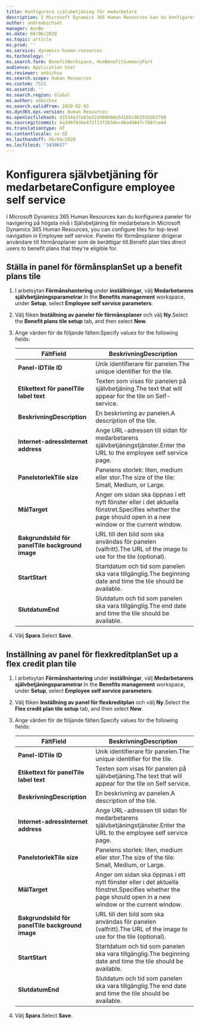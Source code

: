 ```yaml
---
title: Konfigurera självbetjäning för medarbetare
description: I Microsoft Dynamics 365 Human Resources kan du konfigurera paneler för navigering på högsta nivå i Självbetjäning för medarbetare.
author: andreabichsel
manager: AnnBe
ms.date: 04/06/2020
ms.topic: article
ms.prod: ''
ms.service: dynamics-human-resources
ms.technology: ''
ms.search.form: BenefitWorkspace, HcmBenefitSummaryPart
audience: Application User
ms.reviewer: anbichse
ms.search.scope: Human Resources
ms.custom: 7521
ms.assetid: ''
ms.search.region: Global
ms.author: anbichse
ms.search.validFrom: 2020-02-03
ms.dyn365.ops.version: Human Resources
ms.openlocfilehash: d1534e37e83e22dd9860de54165c062935db3798
ms.sourcegitcommit: ba340f836e472f13f263dec46a49847c788fca44
ms.translationtype: HT
ms.contentlocale: sv-SE
ms.lasthandoff: 06/04/2020
ms.locfileid: "3430657"
---
```

# <a name="configure-employee-self-service"></a><span data-ttu-id="70e30-103">Konfigurera självbetjäning för medarbetare</span><span class="sxs-lookup"><span data-stu-id="70e30-103">Configure employee self service</span></span>

<span data-ttu-id="70e30-104">I Microsoft Dynamics 365 Human Resources kan du konfigurera paneler för navigering på högsta nivå i Självbetjäning för medarbetare.</span><span class="sxs-lookup"><span data-stu-id="70e30-104">In Microsoft Dynamics 365 Human Resources, you can configure tiles for top-level navigation in Employee self service.</span></span> <span data-ttu-id="70e30-105">Paneler för förmånsplaner dirigerar användare till förmånsplaner som de berättigar till.</span><span class="sxs-lookup"><span data-stu-id="70e30-105">Benefit plan tiles direct users to benefit plans that they're eligible for.</span></span>

## <a name="set-up-a-benefit-plans-tile"></a><span data-ttu-id="70e30-106">Ställa in panel för förmånsplan</span><span class="sxs-lookup"><span data-stu-id="70e30-106">Set up a benefit plans tile</span></span>

1. <span data-ttu-id="70e30-107">I arbetsytan **Förmånshantering** under **inställningar**, välj **Medarbetarens självbetjäningsparametrar**.</span><span class="sxs-lookup"><span data-stu-id="70e30-107">In the **Benefits management** workspace, under **Setup**, select **Employee self service parameters**.</span></span>

2. <span data-ttu-id="70e30-108">Välj fliken **Inställning av paneler för förmånsplaner** och välj **Ny**.</span><span class="sxs-lookup"><span data-stu-id="70e30-108">Select the **Benefit plans tile setup** tab, and then select **New**.</span></span>

3. <span data-ttu-id="70e30-109">Ange värden för de följande fälten:</span><span class="sxs-lookup"><span data-stu-id="70e30-109">Specify values for the following fields:</span></span>

   | <span data-ttu-id="70e30-110">Fält</span><span class="sxs-lookup"><span data-stu-id="70e30-110">Field</span></span> | <span data-ttu-id="70e30-111">Beskrivning</span><span class="sxs-lookup"><span data-stu-id="70e30-111">Description</span></span> |
   | --- | --- |
   | <span data-ttu-id="70e30-112">**Panel-ID**</span><span class="sxs-lookup"><span data-stu-id="70e30-112">**Tile ID**</span></span> | <span data-ttu-id="70e30-113">Unik identifierare för panelen.</span><span class="sxs-lookup"><span data-stu-id="70e30-113">The unique identifier for the tile.</span></span> |
   | <span data-ttu-id="70e30-114">**Etikettext för panel**</span><span class="sxs-lookup"><span data-stu-id="70e30-114">**Tile label text**</span></span> | <span data-ttu-id="70e30-115">Texten som visas för panelen på självbetjäning.</span><span class="sxs-lookup"><span data-stu-id="70e30-115">The text that will appear for the tile on Self-service.</span></span> |
   | <span data-ttu-id="70e30-116">**Beskrivning**</span><span class="sxs-lookup"><span data-stu-id="70e30-116">**Description**</span></span> | <span data-ttu-id="70e30-117">En beskrivning av panelen.</span><span class="sxs-lookup"><span data-stu-id="70e30-117">A description of the tile.</span></span> |
   | <span data-ttu-id="70e30-118">**Internet-adress**</span><span class="sxs-lookup"><span data-stu-id="70e30-118">**Internet address**</span></span> | <span data-ttu-id="70e30-119">Ange URL-adressen till sidan för medarbetarens självbetjäningstjänster.</span><span class="sxs-lookup"><span data-stu-id="70e30-119">Enter the URL to the employee self service page.</span></span> |
   | <span data-ttu-id="70e30-120">**Panelstorlek**</span><span class="sxs-lookup"><span data-stu-id="70e30-120">**Tile size**</span></span> | <span data-ttu-id="70e30-121">Panelens storlek: liten, medium eller stor.</span><span class="sxs-lookup"><span data-stu-id="70e30-121">The size of the tile: Small, Medium, or Large.</span></span> |
   | <span data-ttu-id="70e30-122">**Mål**</span><span class="sxs-lookup"><span data-stu-id="70e30-122">**Target**</span></span> | <span data-ttu-id="70e30-123">Anger om sidan ska öppnas i ett nytt fönster eller i det aktuella fönstret.</span><span class="sxs-lookup"><span data-stu-id="70e30-123">Specifies whether the page should open in a new window or the current window.</span></span> |
   | <span data-ttu-id="70e30-124">**Bakgrundsbild för panel**</span><span class="sxs-lookup"><span data-stu-id="70e30-124">**Tile background image**</span></span> | <span data-ttu-id="70e30-125">URL till den bild som ska användas för panelen (valfritt).</span><span class="sxs-lookup"><span data-stu-id="70e30-125">The URL of the image to use for the tile (optional).</span></span> |
   | <span data-ttu-id="70e30-126">**Start**</span><span class="sxs-lookup"><span data-stu-id="70e30-126">**Start**</span></span> | <span data-ttu-id="70e30-127">Startdatum och tid som panelen ska vara tillgänglig.</span><span class="sxs-lookup"><span data-stu-id="70e30-127">The beginning date and time the tile should be available.</span></span> |
   | <span data-ttu-id="70e30-128">**Slutdatum**</span><span class="sxs-lookup"><span data-stu-id="70e30-128">**End**</span></span> | <span data-ttu-id="70e30-129">Slutdatum och tid som panelen ska vara tillgänglig.</span><span class="sxs-lookup"><span data-stu-id="70e30-129">The end date and time the tile should be available.</span></span> |

4. <span data-ttu-id="70e30-130">Välj **Spara**.</span><span class="sxs-lookup"><span data-stu-id="70e30-130">Select **Save**.</span></span>

## <a name="set-up-a-flex-credit-plan-tile"></a><span data-ttu-id="70e30-131">Inställning av panel för flexkreditplan</span><span class="sxs-lookup"><span data-stu-id="70e30-131">Set up a flex credit plan tile</span></span>

1. <span data-ttu-id="70e30-132">I arbetsytan **Förmånshantering** under **inställningar**, välj **Medarbetarens självbetjäningsparametrar**.</span><span class="sxs-lookup"><span data-stu-id="70e30-132">In the **Benefits management** workspace, under **Setup**, select **Employee self service parameters**.</span></span>

2. <span data-ttu-id="70e30-133">Välj fliken **Inställning av panel för flexkreditplan** och välj **Ny**.</span><span class="sxs-lookup"><span data-stu-id="70e30-133">Select the **Flex credit plan tile setup** tab, and then select **New**.</span></span>

3. <span data-ttu-id="70e30-134">Ange värden för de följande fälten:</span><span class="sxs-lookup"><span data-stu-id="70e30-134">Specify values for the following fields:</span></span>

   | <span data-ttu-id="70e30-135">Fält</span><span class="sxs-lookup"><span data-stu-id="70e30-135">Field</span></span> | <span data-ttu-id="70e30-136">Beskrivning</span><span class="sxs-lookup"><span data-stu-id="70e30-136">Description</span></span> |
   | --- | --- |
   | <span data-ttu-id="70e30-137">**Panel-ID**</span><span class="sxs-lookup"><span data-stu-id="70e30-137">**Tile ID**</span></span> | <span data-ttu-id="70e30-138">Unik identifierare för panelen.</span><span class="sxs-lookup"><span data-stu-id="70e30-138">The unique identifier for the tile.</span></span> |
   | <span data-ttu-id="70e30-139">**Etikettext för panel**</span><span class="sxs-lookup"><span data-stu-id="70e30-139">**Tile label text**</span></span> | <span data-ttu-id="70e30-140">Texten som visas för panelen på självbetjäning.</span><span class="sxs-lookup"><span data-stu-id="70e30-140">The text that will appear for the tile on Self service.</span></span> |
   | <span data-ttu-id="70e30-141">**Beskrivning**</span><span class="sxs-lookup"><span data-stu-id="70e30-141">**Description**</span></span> | <span data-ttu-id="70e30-142">En beskrivning av panelen.</span><span class="sxs-lookup"><span data-stu-id="70e30-142">A description of the tile.</span></span> |
   | <span data-ttu-id="70e30-143">**Internet-adress**</span><span class="sxs-lookup"><span data-stu-id="70e30-143">**Internet address**</span></span> | <span data-ttu-id="70e30-144">Ange URL-adressen till sidan för medarbetarens självbetjäningstjänster.</span><span class="sxs-lookup"><span data-stu-id="70e30-144">Enter the URL to the employee self service page.</span></span> |
   | <span data-ttu-id="70e30-145">**Panelstorlek**</span><span class="sxs-lookup"><span data-stu-id="70e30-145">**Tile size**</span></span> | <span data-ttu-id="70e30-146">Panelens storlek: liten, medium eller stor.</span><span class="sxs-lookup"><span data-stu-id="70e30-146">The size of the tile: Small, Medium, or Large.</span></span> |
   | <span data-ttu-id="70e30-147">**Mål**</span><span class="sxs-lookup"><span data-stu-id="70e30-147">**Target**</span></span> | <span data-ttu-id="70e30-148">Anger om sidan ska öppnas i ett nytt fönster eller i det aktuella fönstret.</span><span class="sxs-lookup"><span data-stu-id="70e30-148">Specifies whether the page should open in a new window or the current window.</span></span> |
   | <span data-ttu-id="70e30-149">**Bakgrundsbild för panel**</span><span class="sxs-lookup"><span data-stu-id="70e30-149">**Tile background image**</span></span> | <span data-ttu-id="70e30-150">URL till den bild som ska användas för panelen (valfritt).</span><span class="sxs-lookup"><span data-stu-id="70e30-150">The URL of the image to use for the tile (optional).</span></span> |
   | <span data-ttu-id="70e30-151">**Start**</span><span class="sxs-lookup"><span data-stu-id="70e30-151">**Start**</span></span> | <span data-ttu-id="70e30-152">Startdatum och tid som panelen ska vara tillgänglig.</span><span class="sxs-lookup"><span data-stu-id="70e30-152">The beginning date and time the tile should be available.</span></span> |
   | <span data-ttu-id="70e30-153">**Slutdatum**</span><span class="sxs-lookup"><span data-stu-id="70e30-153">**End**</span></span> | <span data-ttu-id="70e30-154">Slutdatum och tid som panelen ska vara tillgänglig.</span><span class="sxs-lookup"><span data-stu-id="70e30-154">The end date and time the tile should be available.</span></span> |

4. <span data-ttu-id="70e30-155">Välj **Spara**.</span><span class="sxs-lookup"><span data-stu-id="70e30-155">Select **Save**.</span></span>
